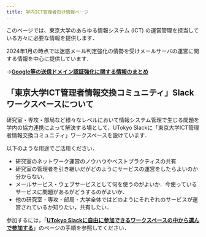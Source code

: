 ```yaml
---
title: 学内ICT管理者向け情報ページ
---
```


このページでは、東京大学のあらゆる情報システム (ICT) の運営管理を担当している方々に必要な情報を提供します．

2024年1月の時点では迷惑メール判定強化の情勢を受けメールサーバの運営に関する情報を中心に提供しています．

→**[Google等の送信ドメイン認証強化に関する情報のまとめ](/notice/2024/01-mail_server)**

## 「東京大学ICT管理者情報交換コミュニティ」Slackワークスペースについて

研究室・専攻・部局など様々なレベルにおいて情報システム管理で生じる問題を学内の協力連携によって解決する場として，UTokyo Slackに「東京大学ICT管理者情報交換コミュニティ」ワークスペースを設けています．

以下のような用途でご活用ください．

- 研究室のネットワーク運営のノウハウやベストプラクティスの共有
- 研究室の管理者を引き継いだがどのようにサービスの運営をしたらよいのか分からない．
- メールサービス・ウェブサービスとして何を使うのがよいか．今使っているサービスに問題があるがどうするのがよいか．
- 他の研究室・専攻・部局・大学全体ではどのようにそれぞれのサービスが運営されているか知りたい，共有したい．

参加するには，「**[UTokyo Slackに自由に参加できるワークスペースの中から選んで参加する](/slack/join)**」のページの手順を参照してください．
